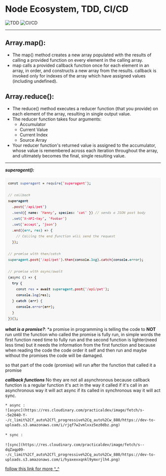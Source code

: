 # Node Ecosystem, TDD, CI/CD

![TDD](http://19yw4b240vb03ws8qm25h366-wpengine.netdna-ssl.com/wp-content/uploads/Test-driven-development-cycle-Cybus-Nordic-APIs.png)
![CI/CD](https://wpblog.semaphoreci.com/wp-content/uploads/2020/02/cic-cd-explained.jpg)

____________

## Array.map():

* The map() method creates a new array populated with the results of calling a provided function on every element in the calling array.
* map calls a provided callback function once for each element in an array, in order, and constructs a new array from the results. callback is invoked only for indexes of the array which have assigned values (including undefined).


## Array.reduce():
* The reduce() method executes a reducer function (that you provide) on each element of the array, resulting in single output value.
* The reducer function takes four arguments:
    - Accumulator
    - Current Value
    - Current Index
    - Source Array
* Your reducer function's returned value is assigned to the accumulator, whose value is remembered across each iteration throughout the array, and ultimately becomes the final, single resulting value.

____________

***superagent():***

![57](https://github.com/BayanAbualhaj/reading-notes401/blob/master/img/Screenshot%20(79).png?raw=true)



***what is a promise?***:
*a promise in programming is telling the code to **NOT** run until the function who called the promise is fully run, in simple words the first function need time to fully run and the second function is lighter(need less time) but it needs the information from the first function and because when reading the code the code order it self and then run and maybe without the promises the code will be damaged. 


so that part of the code (promise) will run after the function that called it a promise 


***callback functions***
No they are not all asynchronous because callback function is a regular function it's act in the way it called if it's call in an asynchronous way it will act async if its called in synchronous way it will act sync. 

    * async :
    ![async](https://res.cloudinary.com/practicaldev/image/fetch/s--5e204O-Y--/c_limit%2Cf_auto%2Cfl_progressive%2Cq_auto%2Cw_880/https://dev-to-uploads.s3.amazonaws.com/i/rjqf7w2vmlxxz5ez0dbz.png)

    * sync :

    ![sync](https://res.cloudinary.com/practicaldev/image/fetch/s--dqZaqp09--/c_limit%2Cf_auto%2Cfl_progressive%2Cq_auto%2Cw_880/https://dev-to-uploads.s3.amazonaws.com/i/hyaxexxqnkl9ymxrjlh4.png)



[follow this link for more ^_^](https://dev.to/marek/are-callbacks-always-asynchronous-bah)


